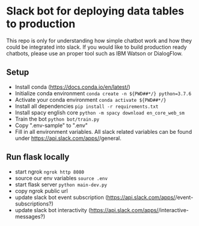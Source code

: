 # Slack bot for deploying data tables to production

This repo is only for understanding how simple chatbot work and how they could 
be integrated into slack. If you would like to build production ready chatbots, 
please use an proper tool such as IBM Watson or DialogFlow.

## Setup
- Install conda (https://docs.conda.io/en/latest/)
- Initialize conda environment ```conda create -n ${PWD##*/} python=3.7.6```
- Activate your conda environment ```conda activate ${PWD##*/}```
- Install all dependencies ```pip install -r requirements.txt```
- Install spacy english core ```python -m spacy download en_core_web_sm```
- Train the bot ```python bot/train.py```
- Copy ".env-sample" to ".env"
- Fill in all environment variables. All slack related variables can be found 
under https://api.slack.com/apps/<id>/general.


## Run flask locally

- start ngrok ```ngrok http 8080```
- source our env variables ```source .env```
- start flask server ```python main-dev.py```
- copy ngrok public url
- update slack bot event subscription (https://api.slack.com/apps/<id>/event-subscriptions?)
- update slack bot interactivity (https://api.slack.com/apps/<id>/interactive-messages?)
